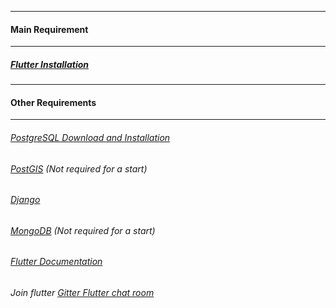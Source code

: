 ---------------------------------------------
#### Main Requirement
-------------------------------------------------

##### [Flutter Installation](https://flutter.dev/docs/get-started/install)





---------------------------------------------
####  Other Requirements
-------------------------------------------------

######  [PostgreSQL Download and Installation](https://www.postgresql.org/download/)

###### [PostGIS](https://postgis.net/install/)  (Not required for a start)

######  [Django](https://docs.djangoproject.com/en/3.1/intro/install/)  

######  [MongoDB](https://www.mongodb.com/) (Not required for a start)

###### [Flutter Documentation](https://flutter.dev/docs/get-started/install/linux)


###### Join flutter [Gitter Flutter chat room](https://gitter.im/flutter/flutter?source=orgpage)
